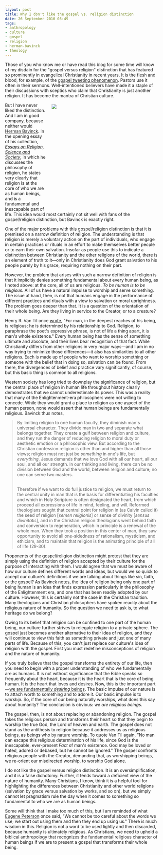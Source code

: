 ```yaml
---
layout: post
title: Why I don't like the gospel vs. religion distinction
date: 26 September 2010 05:49
tags:
- anthropology
- culture
- gospel
- religion
- herman-bavinck
- theology
---
```

<p>Those of you who know me or have read this blog for some time will know of my disdain for the "gospel versus religion" distinction that has featured so prominently in evangelical Christianity in recent years. It is the flesh and blood, for example, of the <a href="http://blog.jakebelder.com/post/tweeting-the-gospel">gospel tweeting phenomenon</a>. Pastors use it often in their sermons. Well-intentioned believers have made it a staple of their discussions with sceptics who claim that Christianity is just another religion. It has become the mantra of Christian culture.</p>
<div style="float: right; margin: 5px 1px 0px 20px; width: 350px; height: 350px;"><img src="https://dl.dropbox.com/u/3897986/Jake%20Blog%20Images/religion_tshirt.jpg" /></div>
<p>But I have never liked the distinction. And I am in good company, because neither would <a href="http://hermanbavinck.org/biography/">Herman Bavinck</a>. In the opening essay of his collection, <a href="http://www.amazon.com/Essays-Religion-Science-Society-John/dp/0801032415/ref=sr_1_1?s=gateway&amp;ie=UTF8&amp;qid=1285450787&amp;sr=8-1"><em>Essays on Religion, Science and Society</em></a>, in which he discusses the philosophy of religion, he states very clearly that religion is at the core of who we are as human beings, and is a fundamental and inescapable part of life. This idea would most certainly not sit well with fans of the gospel/religion distinction, but Bavinck is exactly right.</p>
<p>One of the major problems with this gospel/religion distinction is that it is premised on a narrow definition of religion. The understanding is that religion is merely a voluntary action on the part of individuals, who engage in certain practices or rituals in an effort to make themselves better people or to earn their own salvation. Insofar as people use this to indicate a distinction between Christianity and the other religions of the world, there is an element of truth to it&mdash;only in Christianity does God grant salvation to his people purely by his grace, requiring nothing on their part.</p>
<p>However, the problem that arises with such a narrow definition of religion is that it implicitly denies something fundamental about every human being, as I noted above: at the core, all of us are religious. <em>To be human is to be religious</em>. All of us have a natural impulse to worship and serve something. The issue at hand, then, is not that humans engage in the performance of  different practices and rituals with a view to salvation or moral  uprightness. The problem goes deeper than that. It is a question of the  orientation of their whole being. Are they living in service to the  Creator, or to a creature?</p>
<p>Henry R. Van Til once <a href="http://www.contra-mundum.org/books/Concept.pdf">wrote</a>, "For man, in the deepest reaches of  his being, is religious; he is determined by his relationship to God.  Religion, to paraphrase the poet's expressive phrase, is not of life a  thing apart, it is man's whole existence." Every human being has the sense of something ultimate and absolute, and their lives bear recognition of that fact. While Christianity differs from other religions in very major ways&mdash;and I am in no way trying to minimize those differences&mdash;it also has similarities to all other religions. Each is made up of people who want to worship something or someone with the belief that in doing so, salvation can be found. From there, the divergences of belief and practice vary significantly, of course, but this basic thing is common to all religions.</p>
<p>Western society has long tried to downplay the significance of religion, but the central place of religion in human life throughout history clearly demonstrates that we cannot underestimate its power. This was a reality that many of the Enlightenment-era philosophers were not willing to concede. While they would grant a place to religion as one aspect of the human person, none would assert that human beings are fundamentally religious. Bavinck thus notes,</p>
<blockquote>
By limiting religion to one human faculty, they diminish man's universal character. They divide man in two and separate what belongs together. They create a gulf between religion and culture, and they run the danger of reducing religion to moral duty or aesthetic emotion or a philosophic view. But according to the Christian confession religion is other than and higher than all those views; religion must not just be <em>something</em> in one's life, but <em>everything</em>, Jesus demands that we love God with all our heart, all our soul, and all our strength. In our thinking and living, there can be no division between God and the world, between religion and culture; no one can serve two masters.<br><br>

Therefore if we want to do full justice to religion, we must return to the central unity in man that is the basis for differentiating his faculties and which in Holy Scripture is often designated the heart, from which proceed all expressions of life in mind, feeling, and will. Reformed theologians sought that central point for religion in (as Calvin called it) the seed of religion [<em>semen religionis</em>] or sense of divinity [<em>sensus divinitatis</em>], and in the Christian religion theologians went behind faith and conversion to regeneration, which in principle is a renewal of the whole man. When they took a position in this center of man, they saw opportunity to avoid all one-sidedness of rationalism, mysticism, and ethicism, and to maintain that religion is the animating principle of all of life (29-30).
</blockquote>
<p>Proponents of the gospel/religion distinction might protest that they are simply using the definition of religion accepted by their culture for the purpose of interacting with them. I would agree that we must be aware of how our culture defines different words and ideas, but would we so quick to accept our culture's definitions if we are talking about things like sin, faith, or the gospel? As Bavinck notes, the idea of religion being only one part of being human is an idea that finds expression particularly in the philosophy of the Enlightenment era, and one that has been readily adopted by our culture. However, this is certainly not the case in the Christian tradition. Many theologians and Christian philosophers have spoken readily about the religious nature of humanity. So the question we need to ask is, to what heritage do we belong?</p>
<p>Owing to its belief that religion can be confined to one part of the human being, our culture further strives to relegate religion to a private sphere. The gospel just becomes another alternative to their idea of religion, and they will continue to view this faith as something private and just one of many parts of life. Because of this, you can't just replace our culture's idea of religion with the gospel. First you must redefine misconceptions of religion and the nature of humanity.</p>
<p>If you truly believe that the gospel transforms the entirety of our life, then you need to begin with a proper understanding of who we fundamentally are as humans. It is not without significance that the Bible speaks so frequently about the heart, because it is the heart that is the core of being human. It is the heart that loves and desires. Now, this is the important part&mdash;<a href="http://blog.jakebelder.com/post/jamie-smith-discusses-his-book-desiring-the-kingdom">we are fundamentally <em>desiring </em>beings</a>. The basic impulse of our nature is to attach worth to something and to adore it. Our basic impulse is to <em>worship</em>. So, if the core of our being naturally worships, what does this say about humanity? The conclusion is obvious: <em>we are religious beings</em>.</p>
<p>The gospel, then, is not about replacing or abandoning religion. The gospel takes the religious person and transforms their heart so that they begin to worship the true God, the Lord of heaven and earth. The gospel does not stand as the antithesis to religion because it addresses us as religious beings, as beings who by nature worship. To quote Van Til again, "No man can escape this religious determination of his life, since God is the inescapable, ever-present <em>Fact</em> of man's existence. God may be loved or hated, adored or debased, but he cannot be ignored." The gospel confronts religious people with the Creator, demanding that, as worshipping beings, we re-orient our misdirected worship, to worship God alone.</p>
<p>I do not like the gospel versus religion distinction. It is an oversimplification, and it is a false dichotomy. Further, it tends toward a deficient view of the nature of humanity. Many Christians, I know, think it is a helpful tool for highlighting the differences between Christianity and other world religions (salvation by grace versus salvation by works, and so on), but we simply cannot let pragmatism rule the day when it comes to something so fundamental to who we are as human beings.</p>
Some will think that I make too much of this, but I am reminded of what <a href="http://en.wikipedia.org/wiki/Eugene_Peterson">Eugene Peterson</a> once said, "We cannot be too careful about the words we use; we start out using them and then they end up using us." There is much wisdom in this. Religion is not a word to be used lightly and then discarded, because humanity is ultimately religious. As Christians, we need to uphold a biblical anthropology that recognizes the fundamental religious character of human beings if we are to present a gospel that transforms their whole being.
